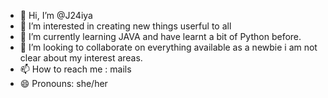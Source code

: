 - 👋 Hi, I’m @J24iya
- 👀 I’m interested in creating new things userful to all
- 🌱 I’m currently learning JAVA and have learnt a bit of Python before.
- 💞️ I’m looking to collaborate on everything available as a newbie i am not clear about my interest areas.
- 📫 How to reach me : mails
- 😄 Pronouns: she/her

<!---
J24iya/J24iya is a ✨ special ✨ repository because its `README.md` (this file) appears on your GitHub profile.
You can click the Preview link to take a look at your changes.
--->
